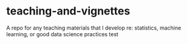 # teaching-and-vignettes
A repo for any teaching materials that I develop re: statistics, machine learning, or good data science practices
test
